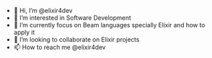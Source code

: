 - 👋 Hi, I’m @elixir4dev
- 👀 I’m interested in Software Development
- 🌱 I’m currently focus on Beam languages specially Elixir and how to apply it 
- 💞️ I’m looking to collaborate on Elixir projects
- 📫 How to reach me @elixir4dev

<!---
elixir4dev/elixir4dev is a ✨ special ✨ repository because its `README.md` (this file) appears on your GitHub profile.
You can click the Preview link to take a look at your changes.
--->
